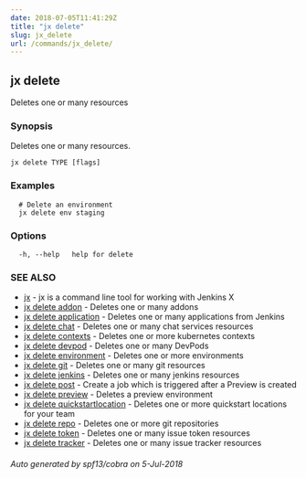 ```yaml
---
date: 2018-07-05T11:41:29Z
title: "jx delete"
slug: jx_delete
url: /commands/jx_delete/
---
```

## jx delete

Deletes one or many resources

### Synopsis

Deletes one or many resources.

```
jx delete TYPE [flags]
```

### Examples

```
  # Delete an environment
  jx delete env staging
```

### Options

```
  -h, --help   help for delete
```

### SEE ALSO

* [jx](/commands/jx/)	 - jx is a command line tool for working with Jenkins X
* [jx delete addon](/commands/jx_delete_addon/)	 - Deletes one or many addons
* [jx delete application](/commands/jx_delete_application/)	 - Deletes one or many applications from Jenkins
* [jx delete chat](/commands/jx_delete_chat/)	 - Deletes one or many chat services resources
* [jx delete contexts](/commands/jx_delete_contexts/)	 - Deletes one or more kubernetes contexts
* [jx delete devpod](/commands/jx_delete_devpod/)	 - Deletes one or many DevPods
* [jx delete environment](/commands/jx_delete_environment/)	 - Deletes one or more environments
* [jx delete git](/commands/jx_delete_git/)	 - Deletes one or many git resources
* [jx delete jenkins](/commands/jx_delete_jenkins/)	 - Deletes one or many jenkins resources
* [jx delete post](/commands/jx_delete_post/)	 - Create a job which is triggered after a Preview is created
* [jx delete preview](/commands/jx_delete_preview/)	 - Deletes a preview environment
* [jx delete quickstartlocation](/commands/jx_delete_quickstartlocation/)	 - Deletes one or more quickstart locations for your team
* [jx delete repo](/commands/jx_delete_repo/)	 - Deletes one or more git repositories
* [jx delete token](/commands/jx_delete_token/)	 - Deletes one or many issue token resources
* [jx delete tracker](/commands/jx_delete_tracker/)	 - Deletes one or many issue tracker resources

###### Auto generated by spf13/cobra on 5-Jul-2018
